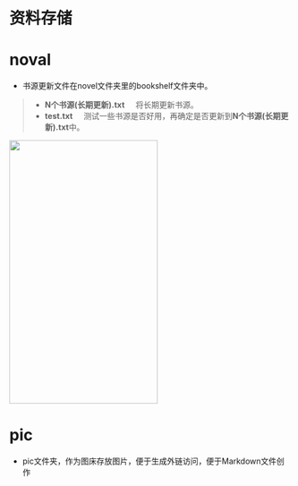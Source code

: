 # 资料存储

# noval
- 书源更新文件在novel文件夹里的bookshelf文件夹中。
> - **N个书源(长期更新).txt** &nbsp;&nbsp;&nbsp;  将长期更新书源。
> - **test.txt** &nbsp;&nbsp;&nbsp;  测试一些书源是否好用，再确定是否更新到**N个书源(长期更新).txt**中。

<img src="https://github.com/CNAD666/YTAOLibrary/blob/master/README/picture/showToast.png" width = "265" height = "471" div align=center />


# pic
- pic文件夹，作为图床存放图片，便于生成外链访问，便于Markdown文件创作
